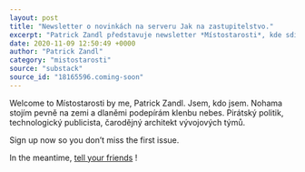 ```yaml
---
layout: post
title: "Newsletter o novinkách na serveru Jak na zastupitelstvo."
excerpt: "Patrick Zandl představuje newsletter *Místostarosti*, kde sdílí své postřehy z politiky, technologií a budování týmů. Nabízí pohled pirátského politika a zkušeného publicisty s důrazem na praktické řešení problémů. Přihlášením se čtenáři získají přístup k jeho analýzám a tipům. Doporučuje také šířit informace o newsletteru dál."
date: 2020-11-09 12:50:49 +0000
author: "Patrick Zandl"
category: "mistostarosti"
source: "substack"
source_id: "18165596.coming-soon"
---
```


Welcome to Místostarosti by me, Patrick Zandl. Jsem, kdo jsem. Nohama stojím pevně na zemi a dlaněmi podepírám klenbu nebes. Pirátský politik, technologický publicista, čarodějný architekt vývojových týmů.

Sign up now so you don’t miss the first issue.

In the meantime, [tell your friends](https://mistostarosti.substack.com/p/coming-soon?utm_source=substack&utm_medium=email&utm_content=share&action=share) !